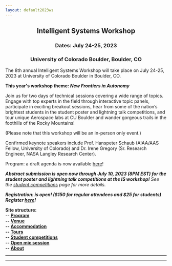 ```yaml
---
layout: default2023ws
---
```


<h2 align="center">Intelligent Systems Workshop</h2>
<h3 align="center">Dates: July 24-25, 2023</h3>
<h3 align="center">University of Colorado Boulder, Boulder, CO</h3>

The 8th annual Intelligent Systems Workshop will take place on July 24-25, 2023 at University of Colorado Boulder in Boulder, CO.

**This year's workshop theme: *New Frontiers in Autonomy***

Join us for two days of technical sessions covering a wide range of topics. Engage with top experts in the field through interactive topic panels, participate in exciting breakout sessions, hear from some of the nation’s brightest students in the student poster and lightning talk competitions, and tour unique Aerospace labs at CU Boulder and wander gorgeous trails in the foothills of the Rocky Mountains!

(Please note that this workshop will be an in-person only event.)

Confirmed keynote speakers include Prof. Hanspeter Schaub (AIAA/AAS Fellow, University of Colorado) and Dr. Irene Gregory (Sr. Research Engineer, NASA Langley Research Center).

Program: a draft agenda is now available <a href="{{ '/IS_Workshop_2023/program.html' | absolute_url }}">here</a>!

<!-- Abstract submission is coming soon! -->
<i><b>Abstract submission is open now through July 10, 2023 (8PM EST) for the student poster and lightning talk competitions at the IS workshop!</b> See the [student competitions](/IS_Workshop_2023/student_competitions.html) page for more details.</i>

<!-- Registration is coming soon! -->
<i><b>Registration: is open! ($150 for regular attendees and $25 for students) Register <a href="https://www.cvent.com/d/90qscr">here</a>!</i>
<!-- Pre-registration (optional, until May 15) - reserve a ticket now, pay later!: [link to form](https://forms.gle/NKstaexoEqPjMqki7) -->

Site structure:  
-- <a href="{{ '/IS_Workshop_2023/program.html' | absolute_url }}">Program</a><br>
-- <a href="{{ '/IS_Workshop_2023/venue.html' | absolute_url }}">Venue</a><br>
-- <a href="{{ '/IS_Workshop_2023/accommodation.html' | absolute_url }}">Accommodation</a><br>
-- <a href="{{ '/IS_Workshop_2023/tours.html' | absolute_url }}">Tours</a><br>
-- <a href="{{ '/IS_Workshop_2023/student_competitions.html' | absolute_url }}">Student competitions</a><br>
-- <a href="{{ '/IS_Workshop_2023/open_mic_session.html' | absolute_url }}">Open mic session</a><br>
-- <a href="{{ '/IS_Workshop_2023/about.html' | absolute_url }}">About</a><br>

* * *
* * *

<!-- --end-of-page-- -->
